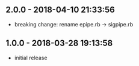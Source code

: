 ## 2.0.0 - 2018-04-10 21:33:56

* breaking change: rename epipe.rb -> sigpipe.rb

## 1.0.0 - 2018-03-28 19:13:58

* initial release
